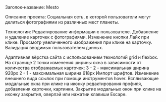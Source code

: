 Заголок-название: Mesto

Описание проекта: Социальная сеть, в которой пользователи могут делиться фотографиями из различных мест планеты.

Технологии:
Редактирование информации о пользователе.
Добавление и удаление карточек с фотографиями.
Изменение кнопки Лайк при клике.
Просмотр увеличенного изображения при клике на карточку.
Валидация вводимых пользователем данных.

Адаптивная вёрстка сайта с использованием технологий grid и flexbox.
На странице 2 точки изменения ширины окна в зависимости от количества отображаемых карточек:
3 - 2 - максимальная ширина 920px
2 - 1 - максимальная ширина 618px
Импорт шрифтов.
Изменение внешнего вида ссылок при помощи инструментов hover.
Всплывающие модальные окна при клике на иконку редактирования профиля, добавления карточки, картинки.
Закрытие модальных окон при клике на иконку закрытия, оверлэй или нажатии клавиши Escape.
